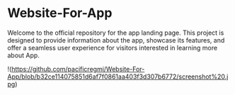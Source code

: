 # Website-For-App
Welcome to the official repository for the app landing page. This project is designed to provide information about the app, showcase its features, and offer a seamless user experience for visitors interested in learning more about App.

!(https://github.com/pacificregmi/Website-For-App/blob/b32ce114075851d6af7f0861aa403f3d307b6772/screenshot%20.jpg)
